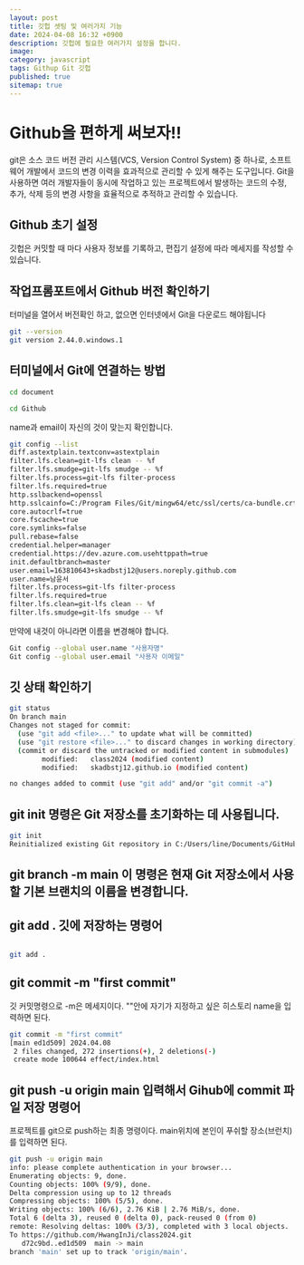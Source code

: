 ```yaml
---
layout: post
title: 깃헙 셋팅 및 여러가지 기능
date: 2024-04-08 16:32 +0900
description: 깃헙에 필요한 여러가지 설정을 합니다.
image: 
category: javascript
tags: Githup Git 깃헙
published: true
sitemap: true
---
```


# Github을 편하게 써보자!!

git은 소스 코드 버전 관리 시스템(VCS, Version Control System) 중 하나로, 소프트웨어 개발에서 코드의 변경 이력을 효과적으로 관리할 수 있게 해주는 도구입니다. Git을 사용하면 여러 개발자들이 동시에 작업하고 있는 프로젝트에서 발생하는 코드의 수정, 추가, 삭제 등의 변경 사항을 효율적으로 추적하고 관리할 수 있습니다.

## Github 초기 설정

깃헙은 커밋할 때 마다 사용자 정보를 기록하고, 편집기 설정에 따라 메세지를 작성할 수 있습니다.

## 작업프롬포트에서 Github 버전 확인하기

터미널을 열어서 버전확인 하고, 없으면 인터넷에서 Git을 다운로드 해야됩니다

````bash
git --version
git version 2.44.0.windows.1
````

## 터미널에서 Git에 연결하는 방법
````bash
cd document

cd Github
````

name과 email이 자신의 것이 맞는지 확인합니다.

````bash
git config --list
diff.astextplain.textconv=astextplain
filter.lfs.clean=git-lfs clean -- %f
filter.lfs.smudge=git-lfs smudge -- %f
filter.lfs.process=git-lfs filter-process
filter.lfs.required=true
http.sslbackend=openssl
http.sslcainfo=C:/Program Files/Git/mingw64/etc/ssl/certs/ca-bundle.crt
core.autocrlf=true
core.fscache=true
core.symlinks=false
pull.rebase=false
credential.helper=manager
credential.https://dev.azure.com.usehttppath=true
init.defaultbranch=master
user.email=163810643+skadbstj12@users.noreply.github.com
user.name=남윤서
filter.lfs.process=git-lfs filter-process
filter.lfs.required=true
filter.lfs.clean=git-lfs clean -- %f
filter.lfs.smudge=git-lfs smudge -- %f
````


만약에 내것이 아니라면 이름을 변경해야 합니다.
````bash
Git config --global user.name "사용자명"
Git config --global user.email "사용자 이메일"
````

## 깃 상태 확인하기

````bash
git status
On branch main
Changes not staged for commit:
  (use "git add <file>..." to update what will be committed)
  (use "git restore <file>..." to discard changes in working directory)
  (commit or discard the untracked or modified content in submodules)
        modified:   class2024 (modified content)
        modified:   skadbstj12.github.io (modified content)

no changes added to commit (use "git add" and/or "git commit -a")
````

## git init 명령은 Git 저장소를 초기화하는 데 사용됩니다.

````bash
git init
Reinitialized existing Git repository in C:/Users/line/Documents/GitHub/.git/
````

## git branch -m main 이 명령은 현재 Git 저장소에서 사용할 기본 브랜치의 이름을 변경합니다.

## git add . 깃에 저장하는 명령어

````bash

git add .

````


## git commit -m "first commit"

깃 커밋명령으로 -m은 메세지이다. ""안에 자기가 지정하고 싶은 히스토리 name을 입력하면 된다.

````bash
git commit -m "first commit"
[main ed1d509] 2024.04.08
 2 files changed, 272 insertions(+), 2 deletions(-)
 create mode 100644 effect/index.html
 ````

## git push -u origin main 입력해서 Gihub에 commit 파일 저장 명령어

프로젝트를 git으로 push하는 최종 명령이다. main위치에 본인이 푸쉬할 장소(브런치)를 입력하면 된다.
````bash
git push -u origin main
info: please complete authentication in your browser...
Enumerating objects: 9, done.
Counting objects: 100% (9/9), done.
Delta compression using up to 12 threads
Compressing objects: 100% (5/5), done.
Writing objects: 100% (6/6), 2.76 KiB | 2.76 MiB/s, done.
Total 6 (delta 3), reused 0 (delta 0), pack-reused 0 (from 0)
remote: Resolving deltas: 100% (3/3), completed with 3 local objects.
To https://github.com/HwangInJi/class2024.git
   d72c9bd..ed1d509  main -> main
branch 'main' set up to track 'origin/main'.
````